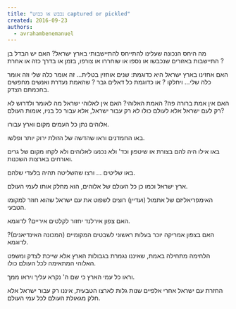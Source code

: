 ```yaml
---
title: "נכבש או כבוש captured or pickled"
created: 2016-09-23
authors: 
  - avrahambenemanuel
---
```


מה היחס הנכונה שעלינו להתייחס להתיישבותי בארץ ישראל? האם יש הבדל בן התיישבות באזורים שנכבשו או נספו או שוחררו או צורפו, בזמן או בדרך כזה או אחרת ?

האם אחזינו בארץ ישראל היא כדוגמת: שנים אוחזין בטלית... זה אומר כלה שלי וזה אומר כלה שלי... ויחלקו ? או כדוגמת כל דאלים גבר ? שהאמת נעדרת ואנשים מחפשים בחכמתם הצדק.

האם אין אמת ברורה פה? האמת האלוהי? האם אין לאלוהי ישראל מה לאומר ולדרוש לא רק לעם ישראל אלא לעולם כולו לא רק עבור ישראל, אלא עבור כל בניו, אומות העולם?

אלוהים נתן כל העמים מקום וארץ עבורו.

באו החמדנים וראו שהדשה של הזולת ירוק יותר ופלשו.

באו אילו היה להם בצורת או שיטפון וכד' ולא נכנעו לאלוהים ולא לקחו מקום של גרים ואורחים בארצות השכנות.

באו שליטים ... ורצו שהשליטה תהיה בלעדי שלהם.

ארץ ישראל וכמו כן כל העולם של אלוהים, הוא מחלק אותו לעמי העולם.

האימפריאליזם של אתמול (ועדיין) רוצים לשפוט את עם ישראל שהוא חוזר למקומו הטבעי.

האם צפון אירלנד יחזור לקלטים איריים? לדוגמא.

האם בצפון אמריקה יוכר בעלות ראשוני לשבטים המקומיים (המכונה האינדיאנים)? לדוגמא.

הלחימה מתחילה באמת, שאיננו נגמרת בגבולות הארץ אלא שייכת לצדק ומשפט האלוהי המתאימה לכל העולם כולו.

וראו כל עמי הארץ כי שם ה' נקרא עליך ויראו ממך.

החזרת עם ישראל אחרי אלפיים שנות גלות לארצו הטבעית, איננו רק עבור ישראל אלא חלק מגאולת העולם לכל עמי העולם.
